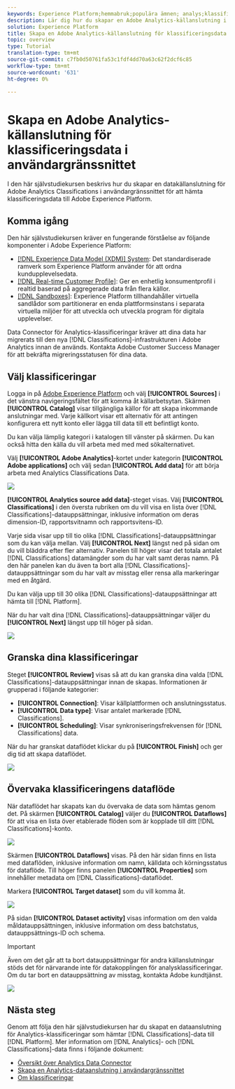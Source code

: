 ```yaml
---
keywords: Experience Platform;hemmabruk;populära ämnen; analys;klassificeringar
description: Lär dig hur du skapar en Adobe Analytics-källanslutning i användargränssnittet för att överföra klassificeringsdata till Adobe Experience Platform.
solution: Experience Platform
title: Skapa en Adobe Analytics-källanslutning för klassificeringsdata i användargränssnittet
topic: overview
type: Tutorial
translation-type: tm+mt
source-git-commit: c7fb0d50761fa53c1fdf4dd70a63c62f2dcf6c85
workflow-type: tm+mt
source-wordcount: '631'
ht-degree: 0%

---
```



# Skapa en Adobe Analytics-källanslutning för klassificeringsdata i användargränssnittet

I den här självstudiekursen beskrivs hur du skapar en datakällanslutning för Adobe Analytics Classifications i användargränssnittet för att hämta klassificeringsdata till Adobe Experience Platform.

## Komma igång

Den här självstudiekursen kräver en fungerande förståelse av följande komponenter i Adobe Experience Platform:

* [[!DNL Experience Data Model (XDM)] System](../../../../../xdm/home.md): Det standardiserade ramverk som Experience Platform använder för att ordna kundupplevelsedata.
* [[!DNL Real-time Customer Profile]](../../../../../profile/home.md): Ger en enhetlig konsumentprofil i realtid baserad på aggregerade data från flera källor.
* [[!DNL Sandboxes]](../../../../../sandboxes/home.md): Experience Platform tillhandahåller virtuella sandlådor som partitionerar en enda plattformsinstans i separata virtuella miljöer för att utveckla och utveckla program för digitala upplevelser.

Data Connector för Analytics-klassificeringar kräver att dina data har migrerats till den nya [!DNL Classifications]-infrastrukturen i Adobe Analytics innan de används. Kontakta Adobe Customer Success Manager för att bekräfta migreringsstatusen för dina data.

## Välj klassificeringar

Logga in på [Adobe Experience Platform](https://platform.adobe.com) och välj **[!UICONTROL Sources]** i det vänstra navigeringsfältet för att komma åt källarbetsytan. Skärmen **[!UICONTROL Catalog]** visar tillgängliga källor för att skapa inkommande anslutningar med. Varje källkort visar ett alternativ för att antingen konfigurera ett nytt konto eller lägga till data till ett befintligt konto.

Du kan välja lämplig kategori i katalogen till vänster på skärmen. Du kan också hitta den källa du vill arbeta med med med sökalternativet.

Välj **[!UICONTROL Adobe Analytics]**-kortet under kategorin **[!UICONTROL Adobe applications]** och välj sedan **[!UICONTROL Add data]** för att börja arbeta med Analytics Classifications Data.

![](../../../../images/tutorials/create/classifications/catalog.png)

**[!UICONTROL Analytics source add data]**-steget visas. Välj **[!UICONTROL Classifications]** i den översta rubriken om du vill visa en lista över [!DNL Classifications]-datauppsättningar, inklusive information om deras dimension-ID, rapportsvitnamn och rapportsvitens-ID.

Varje sida visar upp till tio olika [!DNL Classifications]-datauppsättningar som du kan välja mellan. Välj **[!UICONTROL Next]** längst ned på sidan om du vill bläddra efter fler alternativ. Panelen till höger visar det totala antalet [!DNL Classifications] datamängder som du har valt samt deras namn. På den här panelen kan du även ta bort alla [!DNL Classifications]-datauppsättningar som du har valt av misstag eller rensa alla markeringar med en åtgärd.

Du kan välja upp till 30 olika [!DNL Classifications]-datauppsättningar att hämta till [!DNL Platform].

När du har valt dina [!DNL Classifications]-datauppsättningar väljer du **[!UICONTROL Next]** längst upp till höger på sidan.

![](../../../../images/tutorials/create/classifications/add-data.png)

## Granska dina klassificeringar

Steget **[!UICONTROL Review]** visas så att du kan granska dina valda [!DNL Classifications]-datauppsättningar innan de skapas. Informationen är grupperad i följande kategorier:

* **[!UICONTROL Connection]**: Visar källplattformen och anslutningsstatus.
* **[!UICONTROL Data type]**: Visar antalet markerade  [!DNL Classifications].
* **[!UICONTROL Scheduling]**: Visar synkroniseringsfrekvensen för  [!DNL Classifications] data.

När du har granskat dataflödet klickar du på **[!UICONTROL Finish]** och ger dig tid att skapa dataflödet.

![](../../../../images/tutorials/create/classifications/review.png)

## Övervaka klassificeringens dataflöde

När dataflödet har skapats kan du övervaka de data som hämtas genom det. På skärmen **[!UICONTROL Catalog]** väljer du **[!UICONTROL Dataflows]** för att visa en lista över etablerade flöden som är kopplade till ditt [!DNL Classifications]-konto.

![](../../../../images/tutorials/create/classifications/dataflows.png)

Skärmen **[!UICONTROL Dataflows]** visas. På den här sidan finns en lista med dataflöden, inklusive information om namn, källdata och körningsstatus för dataflöde. Till höger finns panelen **[!UICONTROL Properties]** som innehåller metadata om [!DNL Classifications]-dataflödet.

Markera **[!UICONTROL Target dataset]** som du vill komma åt.

![](../../../../images/tutorials/create/classifications/list-of-dataflows.png)

På sidan **[!UICONTROL Dataset activity]** visas information om den valda måldatauppsättningen, inklusive information om dess batchstatus, datauppsättnings-ID och schema.

>[!IMPORTANT]
>
>Även om det går att ta bort datauppsättningar för andra källanslutningar stöds det för närvarande inte för datakopplingen för analysklassificeringar. Om du tar bort en datauppsättning av misstag, kontakta Adobe kundtjänst.

![](../../../../images/tutorials/create/classifications/dataset.png)


## Nästa steg

Genom att följa den här självstudiekursen har du skapat en dataanslutning för Analytics-klassificeringar som hämtar [!DNL Classifications]-data till [!DNL Platform]. Mer information om [!DNL Analytics]- och [!DNL Classifications]-data finns i följande dokument:

* [Översikt över Analytics Data Connector](../../../../connectors/adobe-applications/analytics.md)
* [Skapa en Analytics-dataanslutning i användargränssnittet](./analytics.md)
* [Om klassificeringar](https://experienceleague.adobe.com/docs/analytics/components/classifications/c-classifications.html)
